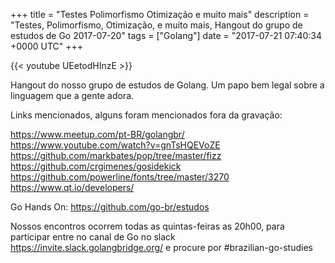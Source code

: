 +++
title = "Testes Polimorfismo Otimização e muito mais"
description = "Testes, Polimorfismo, Otimização, e muito mais, Hangout do grupo de estudos de Go 2017-07-20"
tags = ["Golang"]
date = "2017-07-21 07:40:34 +0000 UTC"
+++

{{< youtube UEetodHInzE >}}

Hangout do nosso grupo de estudos de Golang.
Um papo bem legal sobre a linguagem que a gente adora.

Links mencionados, alguns foram mencionados fora da gravação:

https://www.meetup.com/pt-BR/golangbr/
https://www.youtube.com/watch?v=gnTsHQEVoZE
https://github.com/markbates/pop/tree/master/fizz
https://github.com/crgimenes/gosidekick
https://github.com/powerline/fonts/tree/master/3270
https://www.qt.io/developers/

Go Hands On:
https://github.com/go-br/estudos

Nossos encontros ocorrem todas as quintas-feiras as 20h00, para participar entre no canal de Go no slack https://invite.slack.golangbridge.org/ e procure por #brazilian-go-studies